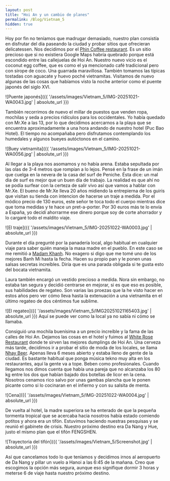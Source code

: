 ```yaml
---
layout: post
title: "Hoi An y un cambio de planes"
permalink: /Blog/Vietnam_5
hidden: true
---
```


Hoy por fin no teníamos que madrugar demasiado, nuestro plan consistía en disfrutar del día paseando la ciudad y probar sitios que ofrecieran delicatessen. Nos decidimos por el [Phin Coffee restaurant](https://share.google/cWMZFbi91rFuvazfT). Es un sitio precioso que si no existiera Google Maps habría quebrado porque está escondido entre las callejuelas de Hoi An. Nuestro nuevo vicio es el coconut egg coffee, que es como el ya mencionado café tradicional pero con sirope de coco. Una guarrada maravillosa. También tomamos las típicas tostadas con aguacate y huevo poché vietnamitas. 
Visitamos de nuevo algunas de las cosas que habíamos visto la noche anterior como el puente japonés del siglo XVI.

![Puente japonés]({{ '/assets/images/Vietnam_5/IMG-20251021-WA0043.jpg' | absolute_url }})

También recorrimos de nuevo el millar de puestos que venden ropa, mochilas y seda a precios ridículos para los occidentales. Yo había quedado con Mr.Xe a las 13, por lo que decidimos acercarnos a la playa que se encuentra aproximadamente a una hora andando de nuestro hotel (Puc Bao Hotel). El tiempo no acompañaba pero disfrutamos contemplando los humedales y algunos bueyes autóctonos en el camino.

![Buey vietnamita]({{ '/assets/images/Vietnam_5/IMG-20251021-WA0056.jpg' | absolute_url }})

Al llegar a la playa nos asomamos y no había arena. Estaba sepultada por las olas de 3-4 metros que rompían a lo lejos. Pensé en la frase de un imán que cuelga en la nevera de la casa del surf de Peniche. Ésta dice: un mal dia de surf es mejor que un buen día de trabajo. La realidad es que ahí no se podía surfear con la certeza de salir vivo así que vamos a hablar con Mr.Xe.
El bueno de Mr.Xe lleva 20 años midiendo la entrepierna de los guiris que visitan su tienda con intencion de hacerse un traje a medida. Por el módico precio de 130 euros, este señor te toca todo el cuerpo mientras dice que toma medidas y te hace un pret-a-porter. Por 30 euros más te lo envía a España, yo decidí ahorrarme ese dinero porque soy de corte ahorrador y lo cargaré todo el maldito viaje. 

![El traje]({{ '/assets/images/Vietnam_5/IMG-20251022-WA0003.jpg' | absolute_url }})

Durante el día pregunté por la panadería local, algo habitual en cualquier viaje para saber quién maneja la masa madre en el pueblo. En este caso se me remitió a [Madam Khanh](https://maps.app.goo.gl/sTwN2GcdTAxLWYcg9). No exagero si digo que me tomé uno de los mejores Banh Mi hasta la fecha. Hacen su propio pan y le ponen unas salsas secretas increíbles. Diría que es una parada obligada si te gusta esto del bocata vietnamita.

Laura también encargó un vestido precioso a medida. Nora sin embargo, no estaba tan segura y decidió centrarse en mejorar, si es que eso es posible, sus habilidades de regateo. Son varias las proezas que la he visto hacer en estos años pero ver cómo lleva hasta la extenuación a una vietnamita en el último regateo de dos céntimos fue sublime.

![El regateo]({{ '/assets/images/Vietnam_5/IMG20251021165403.jpg' | absolute_url }})
Aquí se puede ver como la local ya no sabía ni cómo se llamaba.

Consiguió una mochila buenísima a un precio increíble y la fama de las calles de Hoi An. Dejamos las cosas en el hotel y fuimos al [White Rose Restaurant](https://maps.app.goo.gl/E1KXiJQXaEhRT4gE7) donde te sirven las mejores dumplings de Hoi An. Una cerveza más tarde, decidimos ir a probar el sitio de moda de los locales, se llama [Nhay Beer](https://maps.app.goo.gl/H7FB6VTHzqswSgPY6). Apenas lleva 6 meses abierto y estaba lleno de gente de la ciudad. Es bastante habitual que ponga música tekno muy alta en los restaurantes, aquí la gente va a tope. Beben como profesionales. Cuando llegamos nos dimos cuenta que había una pareja que no alcanzaba los 80 kg entre los dos que habían bajado dos botellas de licor en la cena. Nosotros cenamos rico salvo por unas gambas plancha que le ponen picante como si lo cocinaran en el infierno y con su salsita de menta. 

![Cena]({{ '/assets/images/Vietnam_5/IMG-20251022-WA0004.jpg' | absolute_url }})

De vuelta al hotel, la madre superiora se ha enterado de que la pequeña tormenta tropical que se acercaba hacia nosotros había estado comiendo potitos y ahora era un tifón. Estuvimos haciendo nuestras pesquisas y se reunió el gabinete de crisis.
Nuestro próximo destino era Da Nang y Hue, justo el mismo plan que el tifón FENGSHEN. 

![Trayectoria del tifón]({{ '/assets/images/Vietnam_5/Screenshot.jpg' | absolute_url }})

Así que cancelamos todo lo que teníamos y decidimos irnos al aeropuerto de Da Nang y pillar un vuelo a Hanoi a las 6:45 de la mañana. Creo que escogimos la opción más segura, aunque eso signifique dormir 3 horas y meterse 6 de viaje hasta nuestro próximo destino.